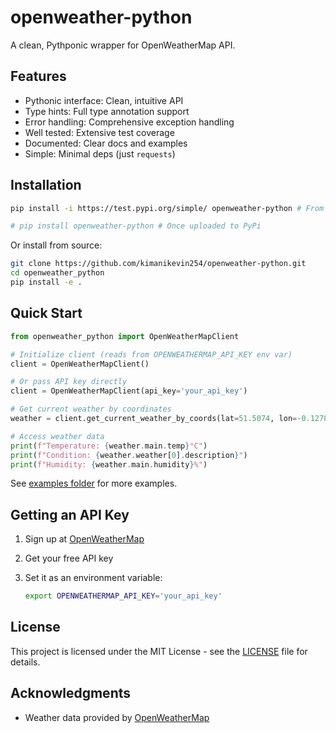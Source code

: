 # openweather-python

A clean, Pythponic wrapper for OpenWeatherMap API.

## Features

-   Pythonic interface: Clean, intuitive API
-   Type hints: Full type annotation support
-   Error handling: Comprehensive exception handling
-   Well tested: Extensive test coverage
-   Documented: Clear docs and examples
-   Simple: Minimal deps (just `requests`)

## Installation

```bash
pip install -i https://test.pypi.org/simple/ openweather-python # From TestPyPi

# pip install openweather-python # Once uploaded to PyPi
```

Or install from source:

```bash
git clone https://github.com/kimanikevin254/openweather-python.git
cd openweather_python
pip install -e .
```

## Quick Start

```py
from openweather_python import OpenWeatherMapClient

# Initialize client (reads from OPENWEATHERMAP_API_KEY env var)
client = OpenWeatherMapClient()

# Or pass API key directly
client = OpenWeatherMapClient(api_key='your_api_key')

# Get current weather by coordinates
weather = client.get_current_weather_by_coords(lat=51.5074, lon=-0.1278)

# Access weather data
print(f"Temperature: {weather.main.temp}°C")
print(f"Condition: {weather.weather[0].description}")
print(f"Humidity: {weather.main.humidity}%")
```

See [examples folder](/examples/) for more examples.

## Getting an API Key

1. Sign up at [OpenWeatherMap](https://openweathermap.org/api)
2. Get your free API key
3. Set it as an environment variable:

    ```bash
    export OPENWEATHERMAP_API_KEY='your_api_key'
    ```

## License

This project is licensed under the MIT License - see the [LICENSE](/LICENSE) file for details.

## Acknowledgments

-   Weather data provided by [OpenWeatherMap](https://openweathermap.org/)
